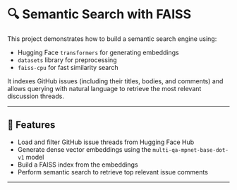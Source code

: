 # 🔍 Semantic Search with FAISS

This project demonstrates how to build a semantic search engine using:
- Hugging Face `transformers` for generating embeddings
- `datasets` library for preprocessing
- `faiss-cpu` for fast similarity search

It indexes GitHub issues (including their titles, bodies, and comments) and allows querying with natural language to retrieve the most relevant discussion threads.

---

## 🚀 Features

- Load and filter GitHub issue threads from Hugging Face Hub
- Generate dense vector embeddings using the `multi-qa-mpnet-base-dot-v1` model
- Build a FAISS index from the embeddings
- Perform semantic search to retrieve top relevant issue comments

---
